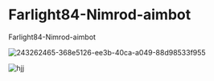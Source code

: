 # Farlight84-Nimrod-aimbot
Farlight84-Nimrod-aimbot


![243262465-368e5126-ee3b-40ca-a049-88d98533f955](https://github.com/IQPZ/Farlight84-Nimrod-aimbot/assets/69715395/444d1251-7282-45e7-9936-c07045fddb70)

![hjj](https://github.com/IQPZ/Farlight84-Nimrod-aimbot/assets/69715395/d1bb9e73-632a-40c4-9af0-8379cc5281e5)
